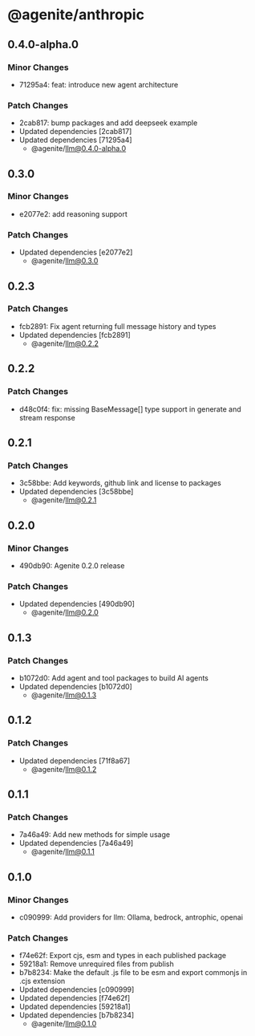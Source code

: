 # @agenite/anthropic

## 0.4.0-alpha.0

### Minor Changes

- 71295a4: feat: introduce new agent architecture

### Patch Changes

- 2cab817: bump packages and add deepseek example
- Updated dependencies [2cab817]
- Updated dependencies [71295a4]
  - @agenite/llm@0.4.0-alpha.0

## 0.3.0

### Minor Changes

- e2077e2: add reasoning support

### Patch Changes

- Updated dependencies [e2077e2]
  - @agenite/llm@0.3.0

## 0.2.3

### Patch Changes

- fcb2891: Fix agent returning full message history and types
- Updated dependencies [fcb2891]
  - @agenite/llm@0.2.2

## 0.2.2

### Patch Changes

- d48c0f4: fix: missing BaseMessage[] type support in generate and stream response

## 0.2.1

### Patch Changes

- 3c58bbe: Add keywords, github link and license to packages
- Updated dependencies [3c58bbe]
  - @agenite/llm@0.2.1

## 0.2.0

### Minor Changes

- 490db90: Agenite 0.2.0 release

### Patch Changes

- Updated dependencies [490db90]
  - @agenite/llm@0.2.0

## 0.1.3

### Patch Changes

- b1072d0: Add agent and tool packages to build AI agents
- Updated dependencies [b1072d0]
  - @agenite/llm@0.1.3

## 0.1.2

### Patch Changes

- Updated dependencies [71f8a67]
  - @agenite/llm@0.1.2

## 0.1.1

### Patch Changes

- 7a46a49: Add new methods for simple usage
- Updated dependencies [7a46a49]
  - @agenite/llm@0.1.1

## 0.1.0

### Minor Changes

- c090999: Add providers for llm: Ollama, bedrock, antrophic, openai

### Patch Changes

- f74e62f: Export cjs, esm and types in each published package
- 59218a1: Remove unrequired files from publish
- b7b8234: Make the default .js file to be esm and export commonjs in .cjs extension
- Updated dependencies [c090999]
- Updated dependencies [f74e62f]
- Updated dependencies [59218a1]
- Updated dependencies [b7b8234]
  - @agenite/llm@0.1.0
